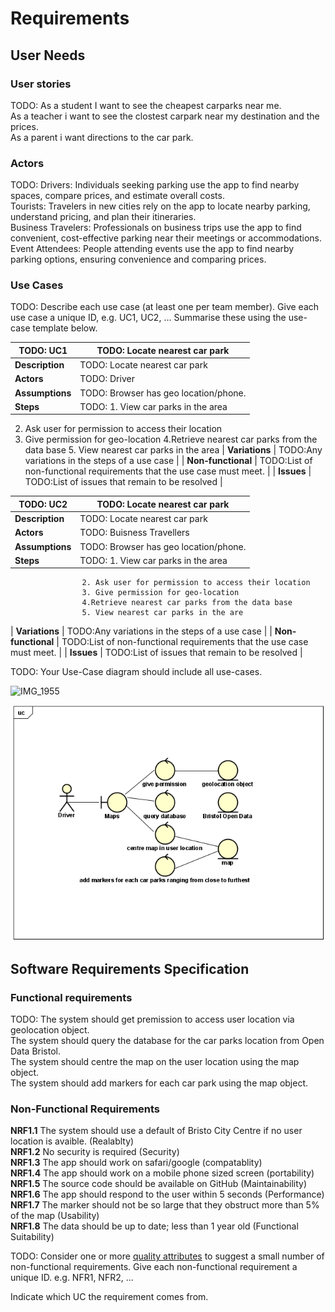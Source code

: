 # Requirements

## User Needs

### User stories
TODO:
As a student I want to see the cheapest carparks near me.<br>
As a teacher i want to see the clostest carpark near my destination and the prices.<br>
As a parent i want directions to the car park.<br>

### Actors
TODO: 
Drivers: Individuals seeking parking use the app to find nearby spaces, compare prices, and estimate overall costs.<br>
Tourists: Travelers in new cities rely on the app to locate nearby parking, understand pricing, and plan their itineraries.<br>
Business Travelers: Professionals on business trips use the app to find convenient, cost-effective parking near their meetings or accommodations.<br>
Event Attendees: People attending events use the app to find nearby parking options, ensuring convenience and comparing prices.<br>

### Use Cases
TODO: Describe each use case (at least one per team member).
    Give each use case a unique ID, e.g. UC1, UC2, ...
    Summarise these using the use-case template below.

| TODO: UC1  | TODO: Locate nearest car park | 
| -------------------------------------- | ------------------- |
| **Description** | TODO: Locate nearest car park |
| **Actors** | TODO: Driver |
| **Assumptions** | TODO: Browser has geo location/phone.
| **Steps** | TODO: 1. View car parks in the area
 2. Ask user for permission to access their location
 3. Give permission for geo-location
                    4.Retrieve nearest car parks from the data base
                    5. View nearest car parks in the area
| **Variations** | TODO:Any variations in the steps of a use case |
| **Non-functional** | TODO:List of non-functional requirements that the use case must meet. |
| **Issues** | TODO:List of issues that remain to be resolved |

| TODO: UC2  | TODO: Locate nearest car park | 
| -------------------------------------- | ------------------- |
| **Description** | TODO: Locate nearest car park |
| **Actors** | TODO: Buisness Travellers |
| **Assumptions** | TODO: Browser has geo location/phone.
| **Steps** | TODO: 1. View car parks in the area
                    2. Ask user for permission to access their location
                    3. Give permission for geo-location
                    4.Retrieve nearest car parks from the data base
                    5. View nearest car parks in the are
| **Variations** | TODO:Any variations in the steps of a use case |
| **Non-functional** | TODO:List of non-functional requirements that the use case must meet. |
| **Issues** | TODO:List of issues that remain to be resolved |


TODO: Your Use-Case diagram should include all use-cases.


![IMG_1955](https://github.com/a2-fasalahmed/Designated-car-parks-/assets/148769486/27a2758d-ab58-4ac8-9e7a-02f4c6d3271b)

![Insert your Use-Case Diagram Here](images/Capture1.PNG)

## Software Requirements Specification
### Functional requirements
TODO: 
The system should get premission to access user location via geolocation object.<br>
The system should query the database for the car parks location from Open Data Bristol.<br>
The system should centre the map on the user location using the map object.<br>
The system should add markers for each car park using the map object.<br>

### Non-Functional Requirements

**NRF1.1** The system should use a default of Bristo City Centre if no user location is avaible. (Realablty)<br>
**NRF1.2** No security is required (Security)<br>
**NRF1.3** The app should work on safari/google (compatablity)<br>
**NRF1.4** The app should work on a mobile phone sized screen (portability)<br>
**NRF1.5** The source code should be available on GitHub (Maintainability)<br>
**NRF1.6** The app should respond to the user within 5 seconds (Performance)<br>
**NRF1.7** The marker should not be so large that they obstruct more than 5% of the map (Usability)<br>
**NRF1.8** The data should be up to date; less than 1 year old (Functional Suitability)<br>

TODO: Consider one or more [quality attributes](https://en.wikipedia.org/wiki/ISO/IEC_9126) to suggest a small number of non-functional requirements.
Give each non-functional requirement a unique ID. e.g. NFR1, NFR2, ...

Indicate which UC the requirement comes from.
